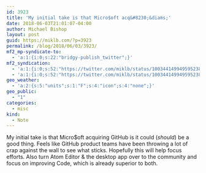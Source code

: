 ```yaml
---
id: 3923
title: 'My initial take is that Micro$oft acq&#8230;&diams;'
date: 2018-06-03T21:01:07-04:00
author: Michael Bishop
layout: post
guid: https://miklb.com/?p=3923
permalink: /blog/2018/06/03/3923/
mf2_mp-syndicate-to:
  - 'a:1:{i:0;s:22:"bridgy-publish_twitter";}'
mf2_syndication:
  - 'a:1:{i:0;s:52:"https://twitter.com/miklb/status/1003441499495952384";}'
  - 'a:1:{i:0;s:52:"https://twitter.com/miklb/status/1003441499495952384";}'
geo_weather:
  - 'a:2:{s:5:"units";s:1:"F";s:4:"icon";s:4:"none";}'
geo_public:
  - "1"
categories:
  - misc
kind:
  - Note
---
```

My initial take is that Micro$oft acquiring GitHub is it could (*should*) be a good thing. Feels like GitHub product teams have been throwing a lot of crap against the wall to see what sticks. Hopefully this will help focus efforts. Also turn Atom Editor & the desktop app over to the community and focus on improving Code, which is already superior to both.